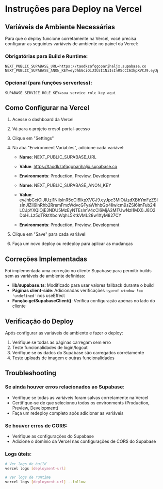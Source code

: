 # Instruções para Deploy na Vercel

## Variáveis de Ambiente Necessárias

Para que o deploy funcione corretamente na Vercel, você precisa configurar as seguintes variáveis de ambiente no painel da Vercel:

### Obrigatórias para Build e Runtime:
```
NEXT_PUBLIC_SUPABASE_URL=https://taodkzafqgoparihaljx.supabase.co
NEXT_PUBLIC_SUPABASE_ANON_KEY=eyJhbGciOiJIUzI1NiIsInR5cCI6IkpXVCJ9.eyJpc3MiOiJzdXBhYmFzZSIsInJlZiI6InRhb2RremFmcWdvcGFyaWhhbGp4Iiwicm9sZSI6ImFub24iLCJpYXQiOjE3NDU5MzEyNTEsImV4cCI6MjA2MTUwNzI1MX0.J8O2DoHLLz5qTRktXbcnVqhL5KtkVML28w1XyM827CY
```

### Opcional (para funções serverless):
```
SUPABASE_SERVICE_ROLE_KEY=sua_service_role_key_aqui
```

## Como Configurar na Vercel

1. Acesse o dashboard da Vercel
2. Vá para o projeto cresol-portal-acesso
3. Clique em "Settings"
4. Na aba "Environment Variables", adicione cada variável:
   - **Name**: NEXT_PUBLIC_SUPABASE_URL
   - **Value**: https://taodkzafqgoparihaljx.supabase.co
   - **Environments**: Production, Preview, Development

   - **Name**: NEXT_PUBLIC_SUPABASE_ANON_KEY
   - **Value**: eyJhbGciOiJIUzI1NiIsInR5cCI6IkpXVCJ9.eyJpc3MiOiJzdXBhYmFzZSIsInJlZiI6InRhb2RremFmcWdvcGFyaWhhbGp4Iiwicm9sZSI6ImFub24iLCJpYXQiOjE3NDU5MzEyNTEsImV4cCI6MjA2MTUwNzI1MX0.J8O2DoHLLz5qTRktXbcnVqhL5KtkVML28w1XyM827CY
   - **Environments**: Production, Preview, Development

5. Clique em "Save" para cada variável
6. Faça um novo deploy ou redeploy para aplicar as mudanças

## Correções Implementadas

Foi implementada uma correção no cliente Supabase para permitir builds sem as variáveis de ambiente definidas:

- **lib/supabase.ts**: Modificado para usar valores fallback durante o build
- **Páginas client-side**: Adicionadas verificações `typeof window !== 'undefined'` nos useEffect
- **Função getSupabaseClient()**: Verifica configuração apenas no lado do cliente

## Verificação do Deploy

Após configurar as variáveis de ambiente e fazer o deploy:

1. Verifique se todas as páginas carregam sem erro
2. Teste funcionalidades de login/logout
3. Verifique se os dados do Supabase são carregados corretamente
4. Teste uploads de imagem e outras funcionalidades

## Troubleshooting

### Se ainda houver erros relacionados ao Supabase:
- Verifique se todas as variáveis foram salvas corretamente na Vercel
- Certifique-se de que selecionou todos os environments (Production, Preview, Development)
- Faça um redeploy completo após adicionar as variáveis

### Se houver erros de CORS:
- Verifique as configurações do Supabase
- Adicione o domínio da Vercel nas configurações de CORS do Supabase

### Logs úteis:
```bash
# Ver logs de build
vercel logs [deployment-url]

# Ver logs de runtime
vercel logs [deployment-url] --follow
``` 